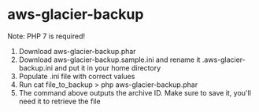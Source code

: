 # aws-glacier-backup

Note: PHP 7 is required!

1) Download aws-glacier-backup.phar
2) Download aws-glacier-backup.sample.ini and rename it .aws-glacier-backup.ini and put it in your home directory
3) Populate .ini file with correct values
5) Run cat file_to_backup > php aws-glacier-backup.phar
6) The command above outputs the archive ID. Make sure to save it, you'll need it to retrieve the file